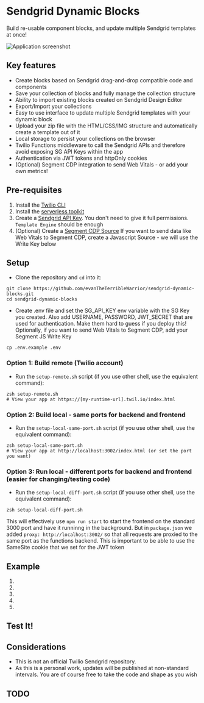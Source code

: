 # Sendgrid Dynamic Blocks

Build re-usable component blocks, and update multiple Sendgrid templates at once!

![Application screenshot](https://github.com/evanTheTerribleWarrior/sendgrid-dynamic-blocks/assets/54394422/f3223401-f391-4a0d-928c-d86a679980d5)

## Key features
 * Create blocks based on Sendgrid drag-and-drop compatible code and components
 * Save your collection of blocks and fully manage the collection structure
 * Ability to import existing blocks created on Sendgrid Design Editor
 * Export/Import your collections
 * Easy to use interface to update multiple Sendgrid templates with your dynamic block
 * Upload your zip file with the HTML/CSS/IMG structure and automatically create a template out of it
 * Local storage to persist your collections on the browser
 * Twilio Functions middleware to call the Sendgrid APIs and therefore avoid exposing SG API Keys within the app
 * Authentication via JWT tokens and httpOnly cookies
 * (Optional) Segment CDP integration to send Web Vitals - or add your own metrics!


## Pre-requisites
1. Install the [Twilio CLI](https://www.twilio.com/docs/twilio-cli/quickstart#install-twilio-cli)
2. Install the [serverless toolkit](https://www.twilio.com/docs/labs/serverless-toolkit/getting-started)
3. Create a [Sendgrid API Key](https://docs.sendgrid.com/ui/account-and-settings/api-keys). You don't need to give it full permissions. `Template Engine` should be enough
4. (Optional) Create a [Segment CDP Source](https://segment.com/docs/connections/sources/catalog/libraries/website/javascript/quickstart) If you want to send data like Web Vitals to Segment CDP, create a Javascript Source - we will use the Write Key below

## Setup
- Clone the repository and `cd` into it:
```shell
git clone https://github.com/evanTheTerribleWarrior/sendgrid-dynamic-blocks.git
cd sendgrid-dynamic-blocks
```

- Create .env file and set the SG_API_KEY env variable with the SG Key you created. Also add USERNAME, PASSWORD, JWT_SECRET that are used for authentication. Make them hard to guess if you deploy this!
Optionally, if you want to send Web Vitals to Segment CDP, add your Segment JS Write Key
```shell
cp .env.example .env
```

### Option 1: Build remote (Twilio account)
- Run the `setup-remote.sh` script (if you use other shell, use the equivalent command):
```shell
zsh setup-remote.sh
# View your app at https://[my-runtime-url].twil.io/index.html
```

### Option 2: Build local - same ports for backend and frontend
- Run the `setup-local-same-port.sh` script (if you use other shell, use the equivalent command):
```shell
zsh setup-local-same-port.sh
# View your app at http://localhost:3002/index.html (or set the port you want)
```

### Option 3: Run local - different ports for backend and frontend (easier for changing/testing code)
- Run the `setup-local-diff-port.sh` script (if you use other shell, use the equivalent command):
```shell
zsh setup-local-diff-port.sh
```
This will effectively use `npm run start` to start the frontend on the standard 3000 port and have it runninng in the background.
But in `package.json` we added `proxy: http://localhost:3002/` so that all requests are proxied to the same
port as the functions backend. This is important to be able to use the SameSite cookie that we set for the
JWT token

## Example

1. 

2. 

3. 

4. 

5. 

## Test It!


## Considerations

- This is not an official Twilio Sendgrid repository.
- As this is a personal work, updates will be published at non-standard intervals. You are of course free to take the code and shape as you wish

## TODO


